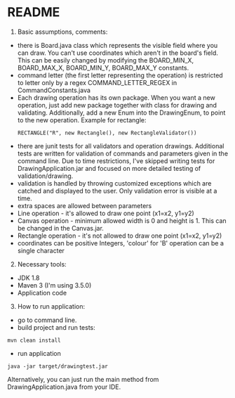 README
====
1) Basic assumptions, comments:  
- there is Board.java class which represents the visible field where you can draw. You can't use coordinates which aren't
  in the board's field. This can be easily changed by modifying the BOARD_MIN_X, BOARD_MAX_X, BOARD_MIN_Y, BOARD_MAX_Y constants.
- command letter (the first letter representing the operation) is restricted to letter only by a regex COMMAND_LETTER_REGEX in CommandConstants.java
- Each drawing operation has its own package. When you want a new operation, just add new package together with class for drawing and validating.
  Additionally, add a new Enum into the DrawingEnum, to point to the new operation. Example for rectangle:
  ```
  RECTANGLE("R", new Rectangle(), new RectangleValidator())
  ```
- there are junit tests for all validators and operation drawings.
  Additional tests are written for validation of commands and parameters given in the command line.
  Due to time restrictions, I've skipped writing tests for DrawingApplication.jar and focused on more detailed testing of validation/drawing.
- validation is handled by throwing customized exceptions which are catched and displayed to the user. Only validation error is visible at a time.
- extra spaces are allowed between parameters
- Line operation - it's allowed to draw one point (x1=x2, y1=y2)
- Canvas operation - minimum allowed width is 0 and height is 1. This can be changed in the Canvas.jar.
- Rectangle operation - it's not allowed to draw one point (x1=x2, y1=y2)
- coordinates can be positive Integers, 'colour' for 'B' operation can be a single character 

2) Necessary tools:  
- JDK 1.8  
- Maven 3 (I'm using 3.5.0)  
- Application code  

3) How to run application:  

- go to command line.  
- build project and run tests:    

```
mvn clean install
```

- run application  

```
java -jar target/drawingtest.jar
```

Alternatively, you can just run the main method from DrawingApplication.java from your IDE.  